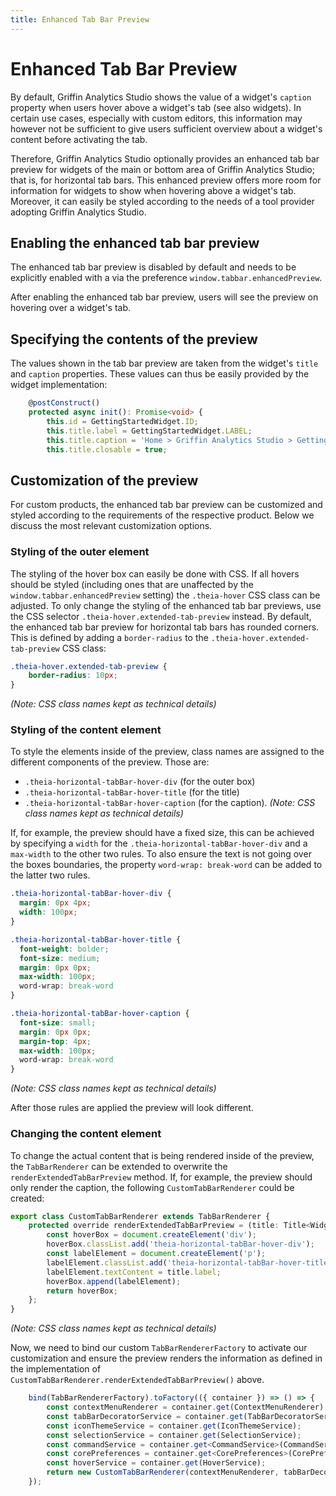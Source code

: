 ```yaml
---
title: Enhanced Tab Bar Preview
---
```


# Enhanced Tab Bar Preview

By default, Griffin Analytics Studio shows the value of a widget's `caption` property when users hover above a widget's tab (see also widgets).
In certain use cases, especially with custom editors, this information may however not be sufficient to give users sufficient overview about a widget's content before activating the tab.

Therefore, Griffin Analytics Studio optionally provides an enhanced tab bar preview for widgets of the main or bottom area of Griffin Analytics Studio; that is, for horizontal tab bars.
This enhanced preview offers more room for information for widgets to show when hovering above a widget's tab.
Moreover, it can easily be styled according to the needs of a tool provider adopting Griffin Analytics Studio.

## Enabling the enhanced tab bar preview

The enhanced tab bar preview is disabled by default and needs to be explicitly enabled with a via the preference `window.tabbar.enhancedPreview`.

After enabling the enhanced tab bar preview, users will see the preview on hovering over a widget's tab.

## Specifying the contents of the preview

The values shown in the tab bar preview are taken from the widget's `title` and `caption` properties.
These values can thus be easily provided by the widget implementation:

```ts
    @postConstruct()
    protected async init(): Promise<void> {
        this.id = GettingStartedWidget.ID;
        this.title.label = GettingStartedWidget.LABEL;
        this.title.caption = 'Home > Griffin Analytics Studio > Getting Started';
        this.title.closable = true;
```

## Customization of the preview

For custom products, the enhanced tab bar preview can be customized and styled according to the requirements of the respective product.
Below we discuss the most relevant customization options.

### Styling of the outer element

The styling of the hover box can easily be done with CSS.
If all hovers should be styled (including ones that are unaffected by the `window.tabbar.enhancedPreview` setting) the `.theia-hover` CSS class can be adjusted.
To only change the styling of the enhanced tab bar previews, use the CSS selector `.theia-hover.extended-tab-preview` instead.
By default, the enhanced tab bar preview for horizontal tab bars has rounded corners. This is defined by adding a `border-radius` to the `.theia-hover.extended-tab-preview` CSS class:

```css
.theia-hover.extended-tab-preview {
    border-radius: 10px;
}
```
*(Note: CSS class names kept as technical details)*

### Styling of the content element

To style the elements inside of the preview, class names are assigned to the different components of the preview.
Those are:

- `.theia-horizontal-tabBar-hover-div` (for the outer box)
- `.theia-horizontal-tabBar-hover-title` (for the title)
- `.theia-horizontal-tabBar-hover-caption` (for the caption).
*(Note: CSS class names kept as technical details)*

If, for example, the preview should have a fixed size, this can be achieved by specifying a `width` for the `.theia-horizontal-tabBar-hover-div` and a `max-width` to the other two rules.
To also ensure the text is not going over the boxes boundaries, the property `word-wrap: break-word` can be added to the latter two rules.

```css
.theia-horizontal-tabBar-hover-div {
  margin: 0px 4px;
  width: 100px;
}

.theia-horizontal-tabBar-hover-title {
  font-weight: bolder;
  font-size: medium;
  margin: 0px 0px;
  max-width: 100px;
  word-wrap: break-word
}

.theia-horizontal-tabBar-hover-caption {
  font-size: small;
  margin: 0px 0px;
  margin-top: 4px;
  max-width: 100px;
  word-wrap: break-word
}
```
*(Note: CSS class names kept as technical details)*

After those rules are applied the preview will look different.

### Changing the content element

To change the actual content that is being rendered inside of the preview, the `TabBarRenderer` can be extended to overwrite the `renderExtendedTabBarPreview` method.
If, for example, the preview should only render the caption, the following `CustomTabBarRenderer` could be created:

```ts
export class CustomTabBarRenderer extends TabBarRenderer {
    protected override renderExtendedTabBarPreview = (title: Title<Widget>) => {
        const hoverBox = document.createElement('div');
        hoverBox.classList.add('theia-horizontal-tabBar-hover-div');
        const labelElement = document.createElement('p');
        labelElement.classList.add('theia-horizontal-tabBar-hover-title');
        labelElement.textContent = title.label;
        hoverBox.append(labelElement);
        return hoverBox;
    };
}
```
*(Note: CSS class names kept as technical details)*

Now, we need to bind our custom `TabBarRendererFactory` to activate our customization and ensure the preview renders the information as defined in the implementation of `CustomTabBarRenderer.renderExtendedTabBarPreview()` above.

```ts
    bind(TabBarRendererFactory).toFactory(({ container }) => () => {
        const contextMenuRenderer = container.get(ContextMenuRenderer);
        const tabBarDecoratorService = container.get(TabBarDecoratorService);
        const iconThemeService = container.get(IconThemeService);
        const selectionService = container.get(SelectionService);
        const commandService = container.get<CommandService>(CommandService);
        const corePreferences = container.get<CorePreferences>(CorePreferences);
        const hoverService = container.get(HoverService);
        return new CustomTabBarRenderer(contextMenuRenderer, tabBarDecoratorService, iconThemeService, selectionService, commandService, corePreferences, hoverService);
    });
